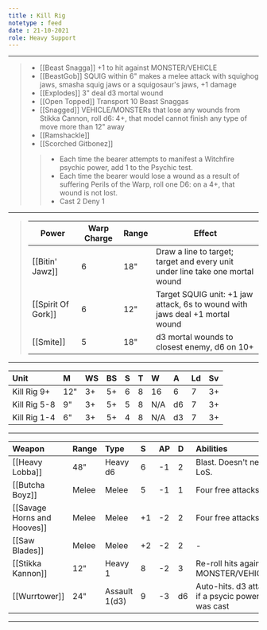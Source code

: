 ```yaml
---
title : Kill Rig
notetype : feed
date : 21-10-2021
role: Heavy Support
---
```


---

> - [[Beast Snagga]] +1 to hit against MONSTER/VEHICLE
> - [[BeastGob]] SQUIG within 6" makes a melee attack with squighog jaws, smasha squig jaws or a squigosaur's jaws, +1 damage
> - [[Explodes]] 3" deal d3 mortal wound
> - [[Open Topped]] Transport 10 Beast Snaggas
> - [[Snagged]] VEHICLE/MONSTERs that lose any wounds from Stikka Cannon, roll d6: 4+, that model cannot finish any type of move more than 12" away
> - [[Ramshackle]]
> - [[Scorched Gitbonez]]
>> - Each time the bearer attempts to manifest a Witchfire psychic power, add 1 to the Psychic test.
>> - Each time the bearer would lose a wound as a result of suffering Perils of the Warp, roll one D6: on a 4+, that wound is not lost.
>> - Cast 2 Deny 1

---

> | Power              | Warp Charge | Range | Effect                                                                        |
> | ------------------ | ----------- | ----- | ----------------------------------------------------------------------------- |
> | [[Bitin' Jawz]]    | 6           | 18"   | Draw a line to target; target and every unit under line take one mortal wound |
> | [[Spirit Of Gork]] | 6           | 12"   | Target SQUIG unit: +1 jaw attack, 6s to wound with jaws deal +1 mortal wound  |
> | [[Smite]]          | 5           | 18"   | d3 mortal wounds to closest enemy, d6 on 10+                                  |

---

| Unit    | M   | WS  | BS  | S   | T   | W   | A   | Ld  | Sv  |
|:------- |:--- |:--- |:--- |:--- |:--- |:--- |:--- |:--- |:--- |
| Kill Rig 9+ | 12" | 3+ | 5+ | 6 | 8 | 16 | 6 | 7 | 3+ |
| Kill Rig 5-8 | 9" | 3+ | 5+ | 5 | 8 | N/A| d6| 7 | 3+ |
| Kill Rig 1-4 | 6" | 3+ | 5+ | 4 | 8 | N/A| d3| 7 | 3+ |

---

| Weapon                      | Range | Type          | S   | AP  | D   | Abilities                                        |
|:--------------------------- |:----- |:------------- |:--- |:--- |:--- |:------------------------------------------------ |
| [[Heavy Lobba]]             | 48"   | Heavy d6      | 6   | -1  | 2   | Blast. Doesn't need LoS.                         |
| [[Butcha Boyz]]             | Melee | Melee         | 5   | -1  | 1   | Four free attacks                                |
| [[Savage Horns and Hooves]] | Melee | Melee         | +1  | -2  | 2   | Four free attacks                                |
| [[Saw Blades]]              | Melee | Melee         | +2  | -2  | 2   | -                                                |
| [[Stikka Kannon]]           | 12"   | Heavy 1       | 8   | -2  | 3   | Re-roll hits against MONSTER/VEHICLEs            |
| [[Wurrtower]]               | 24"   | Assault 1(d3) | 9   | -3  | d6  | Auto-hits. d3 attacks if a psycic power was cast |

---